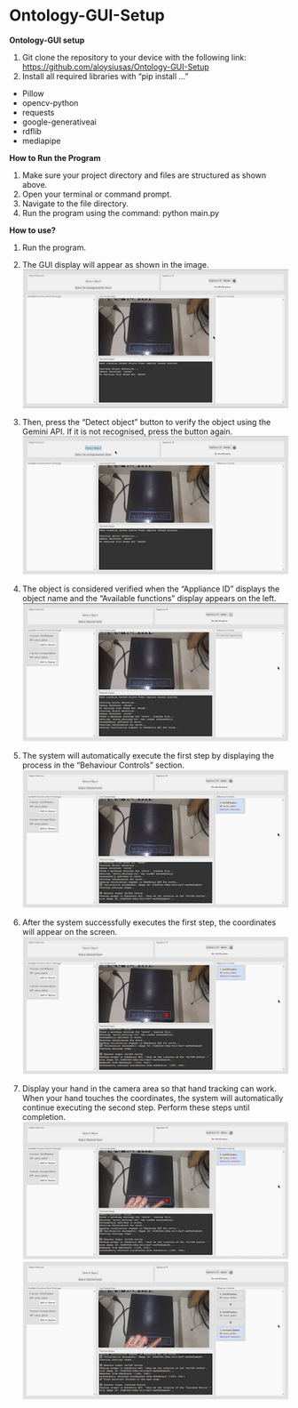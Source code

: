 # Ontology-GUI-Setup

**Ontology-GUI setup**
1. Git clone the repository to your device with the following link: https://github.com/aloysiusas/Ontology-GUI-Setup 
2. Install all required libraries with “pip install ...”
- Pillow
- opencv-python
- requests
- google-generativeai
- rdflib
- mediapipe

**How to Run the Program**
1. Make sure your project directory and files are structured as shown above.
2. Open your terminal or command prompt.
3. Navigate to the file directory.
4. Run the program using the command: python main.py

**How to use?**
1. Run the program. 
2. The GUI display will appear as shown in the image. ![GUI_display](how_to_use/GUI_Display.png)

4. Then, press the “Detect object” button to verify the object using the Gemini API. If it is not recognised, press the button again. ![Detect_object](how_to_use/Detect_object.png)

5. The object is considered verified when the “Appliance ID” displays the object name and the “Available functions” display appears on the left. ![Verified_object](how_to_use/Verified_object.png)

6. The system will automatically execute the first step by displaying the process in the “Behaviour Controls” section. ![System_running](how_to_use/System_running.png)

7. After the system successfully executes the first step, the coordinates will appear on the screen.  ![Coordinate](how_to_use/Coordinate.png)

8. Display your hand in the camera area so that hand tracking can work. When your hand touches the coordinates, the system will automatically continue executing the second step. Perform these steps until completion. ![Hand_tracking](how_to_use/Hand_tracking.png) ![Hand_tracking_done](how_to_use/Hand_tracking_done.png)
